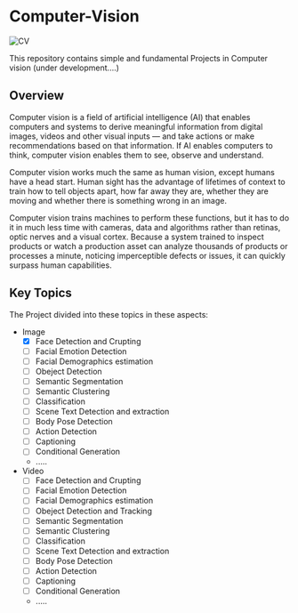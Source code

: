 # Computer-Vision
![CV](https://github.com/Aliarcher/Computer-Vision/assets/53465519/33bb28ca-988b-4917-a05c-0d7c65630c7e)


This repository contains simple and fundamental Projects in Computer vision (under development....)

## Overview
Computer vision is a field of artificial intelligence (AI) that enables computers and systems to derive meaningful information from digital images, videos and other visual inputs — and take actions or make recommendations based on that information. If AI enables computers to think, computer vision enables them to see, observe and understand.

Computer vision works much the same as human vision, except humans have a head start. Human sight has the advantage of lifetimes of context to train how to tell objects apart, how far away they are, whether they are moving and whether there is something wrong in an image.

Computer vision trains machines to perform these functions, but it has to do it in much less time with cameras, data and algorithms rather than retinas, optic nerves and a visual cortex. Because a system trained to inspect products or watch a production asset can analyze thousands of products or processes a minute, noticing imperceptible defects or issues, it can quickly surpass human capabilities.

## Key Topics
The Project divided into these topics in these aspects:
* Image
  - [x] Face Detection and Crupting
  - [ ] Facial Emotion Detection
  - [ ] Facial Demographics estimation
  - [ ] Obeject Detection
  - [ ] Semantic Segmentation
  - [ ] Semantic Clustering
  - [ ] Classification
  - [ ] Scene Text Detection and extraction
  - [ ] Body Pose Detection
  - [ ] Action Detection
  - [ ] Captioning
  - [ ] Conditional Generation
  * .....
* Video
  - [ ] Face Detection and Crupting
  - [ ] Facial Emotion Detection
  - [ ] Facial Demographics estimation
  - [ ] Obeject Detection and Tracking
  - [ ] Semantic Segmentation
  - [ ] Semantic Clustering
  - [ ] Classification
  - [ ] Scene Text Detection and extraction
  - [ ] Body Pose Detection
  - [ ] Action Detection
  - [ ] Captioning
  - [ ] Conditional Generation
  * .....
